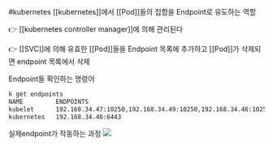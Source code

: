 #kubernetes 
[[kubernetes]]에서 [[Pod]]들의 집합을 Endpoint로 유도하는 역할

👉 [[kubernetes controller manager]]에 의해 관리된다

👉 [[SVC]]에 의해 유효한 [[Pod]]들을 Endpoint 목록에 추가하고 [[Pod]]가 삭제되면 endpoint 목록에서 삭제

Endpoint들 확인하는 명령어
```bash
k get endpoints
NAME         ENDPOINTS                                                                 AGE
kubelet      192.168.34.47:10250,192.168.34.49:10250,192.168.34.46:10250 + 6 more...   13d
kubernetes   192.168.34.46:6443                                                        14d
```


실제endpoint가 작동하는 과정
![](https://i.imgur.com/uq6fOEt.png)

